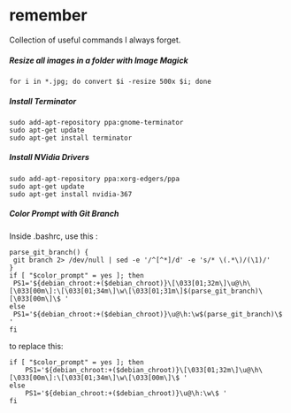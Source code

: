 # remember
Collection of useful commands I always forget.

##### Resize all images in a folder with Image Magick
  
    for i in *.jpg; do convert $i -resize 500x $i; done

##### Install Terminator

    sudo add-apt-repository ppa:gnome-terminator
    sudo apt-get update
    sudo apt-get install terminator

##### Install NVidia Drivers

    sudo add-apt-repository ppa:xorg-edgers/ppa
    sudo apt-get update
    sudo apt-get install nvidia-367
  
##### Color Prompt with Git Branch

Inside .bashrc, use this :

    parse_git_branch() {
     git branch 2> /dev/null | sed -e '/^[^*]/d' -e 's/* \(.*\)/(\1)/'
    }
    if [ "$color_prompt" = yes ]; then
     PS1='${debian_chroot:+($debian_chroot)}\[\033[01;32m\]\u@\h\[\033[00m\]:\[\033[01;34m\]\w\[\033[01;31m\]$(parse_git_branch)\[\033[00m\]\$ '
    else
     PS1='${debian_chroot:+($debian_chroot)}\u@\h:\w$(parse_git_branch)\$ '
    fi

to replace this:

    if [ "$color_prompt" = yes ]; then
        PS1='${debian_chroot:+($debian_chroot)}\[\033[01;32m\]\u@\h\[\033[00m\]:\[\033[01;34m\]\w\[\033[00m\]\$ '
    else
        PS1='${debian_chroot:+($debian_chroot)}\u@\h:\w\$ '
    fi
